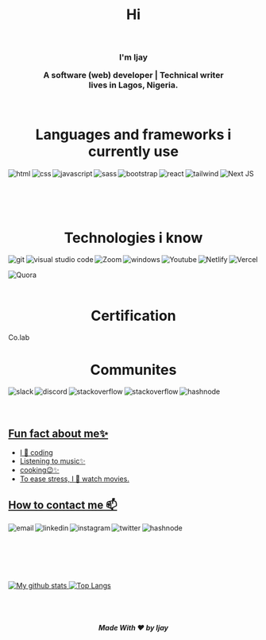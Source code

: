 # <h1 align="center">Hi <a href="https://github.com/ijayhub"></a>
</h1>
<Br>

<h3 align="center">I'm Ijay
 
A software (web) developer | Technical writer <br/>
lives in Lagos, Nigeria.</h3>
<br/>
## <h1 align="center">Languages and frameworks i currently use</h1>

 <img align="left" alt="html" src="https://img.shields.io/badge/HTML5-E34F26?style=for-the-badge&logo=html5&logoColor=white"/>


  
 <img align="left" alt="css" src="https://img.shields.io/badge/CSS3-1572B6?style=for-the-badge&logo=css3&logoColor=white"/>

  
 <img align="left" alt="javascript" src="https://img.shields.io/badge/JavaScript-323330?style=for-the-badge&logo=javascript&logoColor=F7DF1E"/>

  
 <img align="left" alt="sass" src="https://img.shields.io/badge/Sass-CC6699?style=for-the-badge&logo=sass&logoColor=white"/>


  <img align="left" alt="bootstrap" src="https://img.shields.io/badge/Bootstrap-563D7C?style=for-the-badge&logo=bootstrap&logoColor=white"/>

<img align="left" alt="react" src="https://img.shields.io/badge/React-20232A?style=for-the-badge&logo=react&logoColor=61DAFB"/>

<img align="left" alt="tailwind" src="https://img.shields.io/badge/Tailwind_CSS-38B2AC?style=for-the-badge&logo=tailwind-css&logoColor=white"/>

![Next JS](https://img.shields.io/badge/Next-black?style=for-the-badge&logo=next.js&logoColor=white)

 

 <br/>
 <br/>
 <br/>
 
 ## <h1 align="center">Technologies i know</h1>
 
 <img align="left" alt="git" src="https://img.shields.io/badge/Git-F05032?style=for-the-badge&logo=git&logoColor=white"/>

  
 <img align="left" alt="visual studio code" src="https://img.shields.io/badge/Visual_Studio_Code-0078D4?style=for-the-badge&logo=visual%20studio%20code&logoColor=white"/>

  
 <img align="left" alt="Zoom" src="https://img.shields.io/badge/Zoom-2D8CFF?style=for-the-badge&logo=zoom&logoColor=white"/>


 <img align="left" alt="windows" src="https://img.shields.io/badge/Windows-0078D6?style=for-the-badge&logo=windows&logoColor=white"/>

  
 <img align="left" alt="Youtube" src="https://img.shields.io/badge/YouTube-FF0000?style=for-the-badge&logo=youtube&logoColor=white"/>

 
  <img align="left" alt="Netlify" src="https://img.shields.io/badge/Netlify-00C7B7?style=for-the-badge&logo=netlify&logoColor=white"/>


  ![Vercel](https://img.shields.io/badge/vercel-%23000000.svg?style=for-the-badge&logo=vercel&logoColor=white)

  ![Quora](https://img.shields.io/badge/Quora-%23B92B27.svg?style=for-the-badge&logo=Quora&logoColor=white)
<br/>
<br/>
 
 ## <h1 align="center">Certification</h1>
 Co.lab
 <br/>
##  <h1 align="center">Communites</h1>
 
 <img align="left" alt="slack" src="https://img.shields.io/badge/Slack-4A154B?style=for-the-badge&logo=slack&logoColor=white"/>

  
 <img align="left" alt="discord" src="https://img.shields.io/badge/Discord-7289DA?style=for-the-badge&logo=discord&logoColor=white"/>

 
<a href="https://stackoverflow.com/users/14790499/user14790499" target="_blank"><img align="left" alt="stackoverflow" src="https://img.shields.io/badge/Stack_Overflow-FE7A16?style=for-the-badge&logo=stack-overflow&logoColor=white"/>


<a href="https://www.polywork.com/ijaycent" target="_blank"><img align="left" alt="stackoverflow" src="https://img.shields.io/badge/polywork-543DE0?style=for-the-badge&logo=polywork&logoColor=white"/>

<a href="https://hashnode.com/@Ijay" target="_blank"><img align="left" alt="hashnode" src="https://img.shields.io/badge/Hashnode-2962FF?style=for-the-badge&logo=hashnode&logoColor=white"/>
   
  <br/>
  <br/>
  <br/>

## Fun fact about me✨

- I 💜 coding
- Listening to music✨
- cooking😉✨
- To ease stress, I 💜 watch movies.

## How to contact me 📫
 <a mailto="ijeonyi@gmail.com" target="_blank"><img align="left" alt="email" src="https://img.shields.io/badge/Gmail-D14836?style=for-the-badge&logo=gmail&logoColor=white"/></a>

  
 <a href="https://www.linkedin.com/in/ijeoma-igboagu/" target="_blank"><img align="left" alt="linkedin" src="https://img.shields.io/badge/LinkedIn-0077B5?style=for-the-badge&logo=linkedin&logoColor=white"/></a>

  
<a href="https://www.instagram.com/ij.ijay/" target="_blank"><img align="left" alt="instagram" src="https://img.shields.io/badge/Instagram-E4405F?style=for-the-badge&logo=instagram&logoColor=white"/></a>
  
<a href="https://twitter.com/ijaydimples" target="_blank"><img align="left" alt="twitter" src="https://img.shields.io/badge/twitter-0077B5?style=for-the-badge&logo=twitter&logoColor=white"/></a>

  
 
 <a href="https://wa.me/+2348125089145" target="_blank"><img align="left" alt="hashnode" src="https://img.shields.io/badge/WhatsApp-25D366?style=for-the-badge&logo=whatsapp&logoColor=white"/>


 
  <br/>
  <br/>
  <br/>
  <br/>
  <br/>
  <br/>

  ![My github stats](https://github-readme-stats.vercel.app/api?username=ijayhub&count_private=true&show_icons=true&theme=merko)
  [![Top Langs](https://github-readme-stats.vercel.app/api/top-langs/?username=ijayhub&layout=compact&show_icons=true&theme=merko)](https://github.com/anuraghazra/github-readme-stats)
  
  <br/>
  <br/>
  
  
  
  

<h5 align="center">Made With ❤️ by Ijay </h5>
